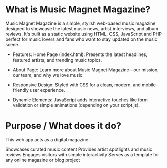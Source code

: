 # What is Music Magnet Magazine?
Music Magnet Magazine is a simple, stylish web-based music magazine designed to showcase the latest music news, artist interviews, and album reviews. It's built as a static website using HTML, CSS, JavaScript and PHP perfect for music lovers and fans who want to stay updated on the music scene.

- Features:
Home Page (index.html):
Presents the latest headlines, featured artists, and trending music topics.

- About Page:
Learn more about Music Magnet Magazine—our mission, our team, and why we love music.

- Responsive Design:
Styled with CSS for a clean, modern, and mobile-friendly user experience.

- Dynamic Elements:
JavaScript adds interactive touches like form validation or simple animations (depending on your script.js).

# Purpose / What does it do?
This web app acts as a digital magazine:

Showcases curated music content
Provides artist spotlights and music reviews
Engages visitors with simple interactivity
Serves as a template for any online magazine or blog project
